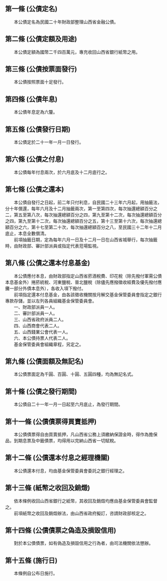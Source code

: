 第一條 (公債定名)
-----------------
　　本公債定名為民國二十年財政部整理山西省金融公債。  


第二條 (公債定額及用途)
-----------------------
　　本公債定額為國幣二千四百萬元，專充收回山西省銀行紙幣之用。  


第三條 (公債按票面發行)
-----------------------
　　本公債按照票面十足發行。  


第四條 (公債年息)
-----------------
　　本公債年息定為六釐。  


第五條 (公債發行日期)
---------------------
　　本公債定於二十一年一月一日發行。  


第六條 (公債之付息)
-------------------
　　本公債每年付息兩次，於六月底及十二月底行之。  


第七條 (公債之還本)
-------------------
　　本公債自發行之日起，前二年只付利息，自民國二十三年六月起，用抽籤法，分十年償還，每年六月及十二月抽籤兩次，第一至第四次，每次抽還總額百分之二，第五至第八次，每次抽還總額百分之四，第九至第十二次，每次抽還總額百分之四，第九至第十二次，每次抽還總額百分之五，第十三至第十六次，每次抽還總額百分之六，第十七至第二十次，每次抽還總額百分之八，至民國三十二年十二月底止，本息全數償清。  
　　前項抽籤日期，定為每年六月一日及十二月一日在山西省城舉行，每次抽籤時，由財政部、審計部派員或指定代表蒞場監視。  


第八條 (公債之還本付息基金)
---------------------------
　　本公債應付本息，由財政部指定山西省菸酒稅費、印花稅（除先撥付軍需公債本息基金外）捲菸統稅、河東鹽稅、晉北鹽稅（除儘先應撥徵收經費及優先撥付應攤一部分外債本息外），各收入項下撥付。  
　　前項指定還本付息基金，由各該徵收機關按月解交基金保管委員會指定之銀行專款存儲，並以左列各員組織基金保管委員會。  
　　一、財政部派員一人。  
　　二、審計部派員一人。  
　　三、山西省政府派員二人。  
　　四、山西商會代表二人。  
　　五、山西錢業公會代表一人。  
　　六、本公債持票人代表二人。  
　　基金保管委員會組織章程，另定之。  


第九條 (公債面額及無記名)
-------------------------
　　本公債票面定為千圓、百圓、十圓、五圓四種，均為無記名式。  


第十條 (公債之發行期間)
-----------------------
　　本公債自二十一年一月一日起至六月底止，為發行期間。  


第十一條 (公債債票得買賣抵押)
-----------------------------
　　本公債債票得自由買賣抵押，凡山西省公務上須繳納保證金時，得作為擔保品，到期息票及中籤債票，均得用以完納山西省一切賦稅。  


第十二條 (公債還本付息之經理機關)
---------------------------------
　　本公債還本付息，均由基金保管委員會委託之銀行經理之。  


第十三條 (紙幣之收回及銷燬)
---------------------------
　　依本條例收回山西省銀行之紙幣，其收回及銷燬均應由基金保管委員會監督之。  
　　前項紙幣之收回及銷燬辦法，由山西省政府擬訂，咨請財政部核定之。  


第十四條 (公債債票之偽造及損毀信用)
-----------------------------------
　　對於本公債債票，如有偽造及損毀信用之行為者，由司法機關依法懲辦。  


第十五條 (施行日)
-----------------
　　本條例自公布日施行。
